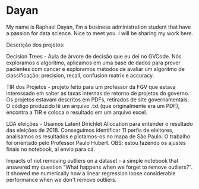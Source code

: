 # Dayan
My name is Raphael Dayan, I'm a business administration student that have a passion for data science. Nice to meet you.
I will be sharing my work here. 

Descrição dos projetos:

Decision Trees - Aula de árvore de decisão que eu dei no GVCode. Nós exploramos o algoritmo, aplicamos em uma base de dados para prever pacientes com cancer e exploramos métodos de avaliar um algoritmo de classificação: precision, recall, confusion matrix e accuracy.

TIR dos Projetos - projeto feito para um professor da FGV que estava interessado em saber as taxas internas de retorno de projetos do governo. Os projetos estavam descritos em PDFs, retirados de site governamentais. O código produzido lê um arquivo .txt (que originalmente era um PDF), encontra a TIR e coloca o resultado em um arquivo excel.

LDA eleições - Usamos Latent Dirichlet Allocation para entender o resultado das eleições de 2018. Conseguimos identificar 11 perfis de eleitores, analisamos os resultados e plotamos-os no mapa de São Paulo. O trabalho foi orientado pelo Professor Paulo Hubert. OBS: estou fazendo os ajustes finais no notebook, aí envio para cá.

Impacts of not removing outliers on a dataset - a simple notebook that answered my question "What happens when we forget to remove outliers?". It showed me numerically how a linear regression loose considerable performance when we don't remove outliers.
